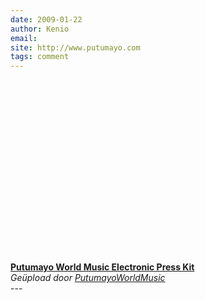 ```yaml
---
date: 2009-01-22
author: Kenio
email: 
site: http://www.putumayo.com
tags: comment
---
```


<div><object width="480" height="291"><param name="movie" value="http://www.dailymotion.com/swf/k5VDLlQLmgp9MYEvJg&related=1"></param><param name="allowFullScreen" value="true"></param><param name="allowScriptAccess" value="always"></param><embed src="http://www.dailymotion.com/swf/k5VDLlQLmgp9MYEvJg&related=1" type="application/x-shockwave-flash" width="480" height="291" allowFullScreen="true" allowScriptAccess="always"></embed></object><br /><b><a href="http://www.dailymotion.com/video/x5qxwy_putumayo-world-music-electronic-pre_music">Putumayo World Music Electronic Press Kit</a></b><br /><i>Geüpload door <a href="http://www.dailymotion.com/PutumayoWorldMusic">PutumayoWorldMusic</a></i></div>
---